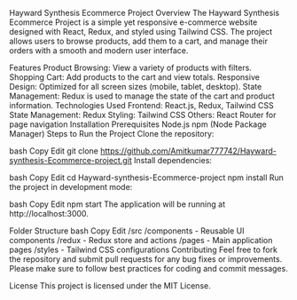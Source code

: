 Hayward Synthesis Ecommerce Project
Overview
The Hayward Synthesis Ecommerce Project is a simple yet responsive e-commerce website designed with React, Redux, and styled using Tailwind CSS. The project allows users to browse products, add them to a cart, and manage their orders with a smooth and modern user interface.

Features
Product Browsing: View a variety of products with filters.
Shopping Cart: Add products to the cart and view totals.
Responsive Design: Optimized for all screen sizes (mobile, tablet, desktop).
State Management: Redux is used to manage the state of the cart and product information.
Technologies Used
Frontend: React.js, Redux, Tailwind CSS
State Management: Redux
Styling: Tailwind CSS
Others: React Router for page navigation
Installation
Prerequisites
Node.js
npm (Node Package Manager)
Steps to Run the Project
Clone the repository:

bash
Copy
Edit
git clone https://github.com/Amitkumar777742/Hayward-synthesis-Ecommerce-project.git
Install dependencies:

bash
Copy
Edit
cd Hayward-synthesis-Ecommerce-project
npm install
Run the project in development mode:

bash
Copy
Edit
npm start
The application will be running at http://localhost:3000.

Folder Structure
bash
Copy
Edit
/src
  /components     - Reusable UI components
  /redux          - Redux store and actions
  /pages          - Main application pages
  /styles         - Tailwind CSS configurations
Contributing
Feel free to fork the repository and submit pull requests for any bug fixes or improvements. Please make sure to follow best practices for coding and commit messages.

License
This project is licensed under the MIT License.

